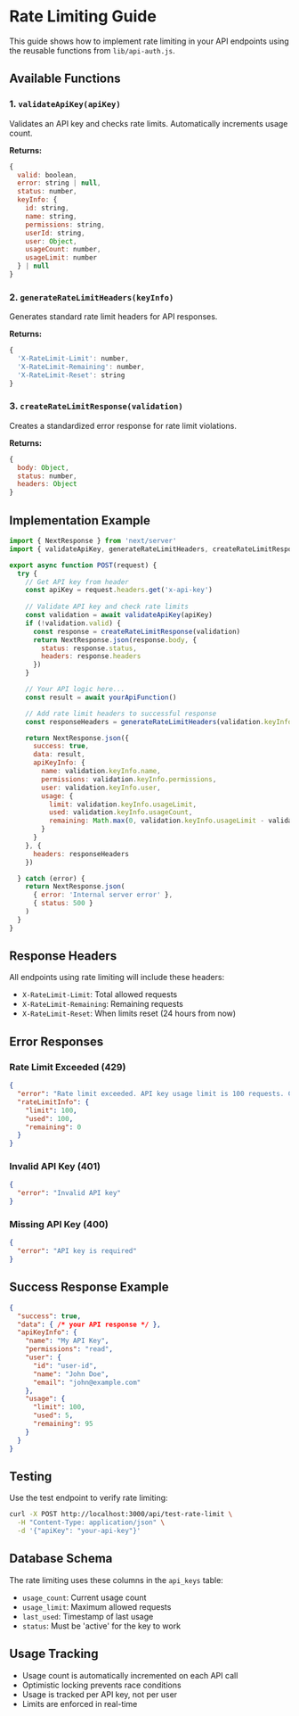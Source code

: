 # Rate Limiting Guide

This guide shows how to implement rate limiting in your API endpoints using the reusable functions from `lib/api-auth.js`.

## Available Functions

### 1. `validateApiKey(apiKey)`
Validates an API key and checks rate limits. Automatically increments usage count.

**Returns:**
```javascript
{
  valid: boolean,
  error: string | null,
  status: number,
  keyInfo: {
    id: string,
    name: string,
    permissions: string,
    userId: string,
    user: Object,
    usageCount: number,
    usageLimit: number
  } | null
}
```

### 2. `generateRateLimitHeaders(keyInfo)`
Generates standard rate limit headers for API responses.

**Returns:**
```javascript
{
  'X-RateLimit-Limit': number,
  'X-RateLimit-Remaining': number,
  'X-RateLimit-Reset': string
}
```

### 3. `createRateLimitResponse(validation)`
Creates a standardized error response for rate limit violations.

**Returns:**
```javascript
{
  body: Object,
  status: number,
  headers: Object
}
```

## Implementation Example

```javascript
import { NextResponse } from 'next/server'
import { validateApiKey, generateRateLimitHeaders, createRateLimitResponse } from '@/lib/api-auth'

export async function POST(request) {
  try {
    // Get API key from header
    const apiKey = request.headers.get('x-api-key')
    
    // Validate API key and check rate limits
    const validation = await validateApiKey(apiKey)
    if (!validation.valid) {
      const response = createRateLimitResponse(validation)
      return NextResponse.json(response.body, {
        status: response.status,
        headers: response.headers
      })
    }

    // Your API logic here...
    const result = await yourApiFunction()

    // Add rate limit headers to successful response
    const responseHeaders = generateRateLimitHeaders(validation.keyInfo)

    return NextResponse.json({
      success: true,
      data: result,
      apiKeyInfo: {
        name: validation.keyInfo.name,
        permissions: validation.keyInfo.permissions,
        user: validation.keyInfo.user,
        usage: {
          limit: validation.keyInfo.usageLimit,
          used: validation.keyInfo.usageCount,
          remaining: Math.max(0, validation.keyInfo.usageLimit - validation.keyInfo.usageCount)
        }
      }
    }, {
      headers: responseHeaders
    })

  } catch (error) {
    return NextResponse.json(
      { error: 'Internal server error' },
      { status: 500 }
    )
  }
}
```

## Response Headers

All endpoints using rate limiting will include these headers:

- `X-RateLimit-Limit`: Total allowed requests
- `X-RateLimit-Remaining`: Remaining requests
- `X-RateLimit-Reset`: When limits reset (24 hours from now)

## Error Responses

### Rate Limit Exceeded (429)
```json
{
  "error": "Rate limit exceeded. API key usage limit is 100 requests. Current usage: 100",
  "rateLimitInfo": {
    "limit": 100,
    "used": 100,
    "remaining": 0
  }
}
```

### Invalid API Key (401)
```json
{
  "error": "Invalid API key"
}
```

### Missing API Key (400)
```json
{
  "error": "API key is required"
}
```

## Success Response Example

```json
{
  "success": true,
  "data": { /* your API response */ },
  "apiKeyInfo": {
    "name": "My API Key",
    "permissions": "read",
    "user": {
      "id": "user-id",
      "name": "John Doe",
      "email": "john@example.com"
    },
    "usage": {
      "limit": 100,
      "used": 5,
      "remaining": 95
    }
  }
}
```

## Testing

Use the test endpoint to verify rate limiting:

```bash
curl -X POST http://localhost:3000/api/test-rate-limit \
  -H "Content-Type: application/json" \
  -d '{"apiKey": "your-api-key"}'
```

## Database Schema

The rate limiting uses these columns in the `api_keys` table:

- `usage_count`: Current usage count
- `usage_limit`: Maximum allowed requests
- `last_used`: Timestamp of last usage
- `status`: Must be 'active' for the key to work

## Usage Tracking

- Usage count is automatically incremented on each API call
- Optimistic locking prevents race conditions
- Usage is tracked per API key, not per user
- Limits are enforced in real-time 